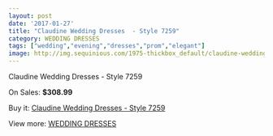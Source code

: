 ```yaml
---
layout: post
date: '2017-01-27'
title: "Claudine Wedding Dresses  - Style 7259"
category: WEDDING DRESSES
tags: ["wedding","evening","dresses","prom","elegant"]
image: http://img.sequinious.com/1975-thickbox_default/claudine-wedding-dresses-style-7259.jpg
---
```

Claudine Wedding Dresses  - Style 7259

On Sales: **$308.99**
<a href="https://www.sequinious.com/wedding-dresses/787-claudine-wedding-dresses-style-7259.html"><amp-img layout="responsive" width="600" height="600" src="//img.sequinious.com/1975-thickbox_default/claudine-wedding-dresses-style-7259.jpg" alt="Claudine Wedding Dresses  - Style 7259 0" /></a>

Buy it: [Claudine Wedding Dresses  - Style 7259](https://www.sequinious.com/wedding-dresses/787-claudine-wedding-dresses-style-7259.html "Claudine Wedding Dresses  - Style 7259")

View more: [WEDDING DRESSES](https://www.sequinious.com/2-wedding-dresses "WEDDING DRESSES")